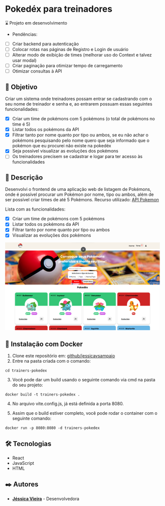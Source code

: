 # Pokedéx para treinadores

:hourglass: Projeto em desenvolvimento 
- Pendências:
- [ ] Criar backend para autenticação
- [ ] Colocar rotas nas páginas de Registro e Login de usuário
- [ ] Alterar modo de exibição de times (melhorar uso do Context e talvez usar modal)
- [ ] Criar paginação para otimizar tempo de carregamento
- [ ] Otimizar consultas à API

## 🎯 Objetivo
Criar um sistema onde treinadores possam entrar se cadastrando com o seu nome de treinador e senha e, ao entrarem possuam essas seguintes funcionalidades:
- [X] Criar um time de pokémons com 5 pokémons (o total de pokémons no time é 5)
- [X] Listar todos os pokémons da API
- [X] Filtrar tanto por nome quanto por tipo ou ambos, se eu não achar o pokémons pesquisando pelo nome quero que seja informado que o pokémon que eu procurei não existe na pokedéx
- [X] Seja possível visualizar as evoluções dos pokémons
- [ ] Os treinadores precisem se cadastrar e logar para ter acesso às funcionalidades

## 📘 Descrição
Desenvolvi o frontend de uma aplicação web de listagem de Pokémons, onde é possível procurar um Pokémon por nome, tipo ou ambos, além de ser possível criar times de até 5 Pokémons.
Recurso utilizado: [API Pokemon](https://pokeapi.co/)

Lista com as funcionalidades:

- [X] Criar um time de pokémons com 5 pokémons
- [X] Listar todos os pokémons da API
- [X] Filtrar tanto por nome quanto por tipo ou ambos
- [X] Visualizar as evoluções dos pokémons

![Home](https://github.com/jessicavsampaio/trainers-pokedex/blob/main/assets/Print%20Home.png)

## 🔧 Instalação com Docker
1. Clone este repositório em: [github/jessicavsampaio](https://github.com/jessicavsampaio/trainers-pokedex)
2. Entre na pasta criada com o comando:

```
cd trainers-pokedex
```

3. Você pode dar um build usando o seguinte comando via cmd na pasta do seu projeto:
```
docker build -t trainers-pokedex .
```

4. No arquivo vite.config.js, já está definida a porta 8080.

5. Assim que o build estiver completo, você pode rodar o container com o seguinte comando:
```
docker run -p 8080:8080 -d trainers-pokedex
```


## 🛠️ Tecnologias

* React
* JavaScript
* HTML


## ✒️ Autores

* **[Jéssica Vieira](https://www.linkedin.com/in/jessicavsampaio/)** - Desenvolvedora
